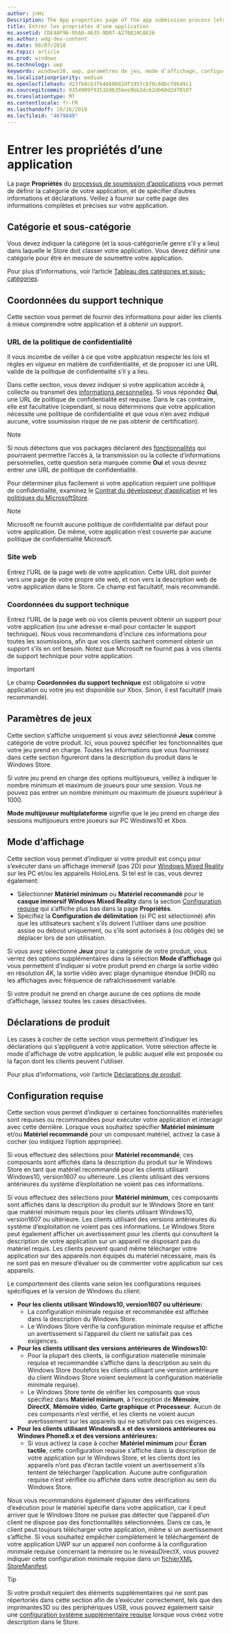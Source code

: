 ```yaml
---
author: jnHs
Description: The App properties page of the app submission process lets you define your app's category and indicate hardware preferences or other declarations.
title: Entrer les propriétés d’une application
ms.assetid: CDE4AF96-95A0-4635-9D07-A27B810CAE26
ms.author: wdg-dev-content
ms.date: 08/07/2018
ms.topic: article
ms.prod: windows
ms.technology: uwp
keywords: windows10, uwp, paramètres de jeu, mode d’affichage, configuration requise, configuration matérielle requise, matériel minimum, matériel recommandé, politique de confidentialité, coordonnées du support technique, site web de l’application, support
ms.localizationpriority: medium
ms.openlocfilehash: d23fb0cb3fb4668682df1957cbf0c88bcf8649c1
ms.sourcegitcommit: 9354909f9351b9635bee9bb2dc62db60d2d70107
ms.translationtype: MT
ms.contentlocale: fr-FR
ms.lasthandoff: 10/16/2018
ms.locfileid: "4679849"
---
```

# <a name="enter-app-properties"></a>Entrer les propriétés d’une application

La page **Propriétés** du [processus de soumission d’applications](app-submissions.md) vous permet de définir la catégorie de votre application, et de spécifier d’autres informations et déclarations. Veillez à fournir sur cette page des informations complètes et précises sur votre application.


## <a name="category-and-subcategory"></a>Catégorie et sous-catégorie

Vous devez indiquer la catégorie (et la sous-catégorie/le genre s'il y a lieu) dans laquelle le Store doit classer votre application. Vous devez définir une catégorie pour être en mesure de soumettre votre application.

Pour plus d’informations, voir l’article [Tableau des catégories et sous-catégories](category-and-subcategory-table.md).


## <a name="support-info"></a>Coordonnées du support technique

Cette section vous permet de fournir des informations pour aider les clients à mieux comprendre votre application et à obtenir un support.

### <a name="privacy-policy-url"></a>URL de la politique de confidentialité

Il vous incombe de veiller à ce que votre application respecte les lois et règles en vigueur en matière de confidentialité, et de proposer ici une URL valide de la politique de confidentialité s’il y a lieu.

Dans cette section, vous devez indiquer si votre application accède à, collecte ou transmet des [informations personnelles](https://docs.microsoft.com/legal/windows/agreements/store-policies#105-personal-information). Si vous répondez **Oui**, une URL de politique de confidentialité est requise. Dans le cas contraire, elle est facultative (cependant, si nous déterminons que votre application nécessite une politique de confidentialité et que vous n’en avez indiqué aucune, votre soumission risque de ne pas obtenir de certification).

> [!NOTE]
> Si nous détectons que vos packages déclarent des [fonctionnalités](../packaging/app-capability-declarations.md) qui pourraient permettre l’accès à, la transmission ou la collecte d’informations personnelles, cette question sera marquée comme **Oui** et vous devrez entrer une URL de politique de confidentialité.

Pour déterminer plus facilement si votre application requiert une politique de confidentialité, examinez le [Contrat du développeur d’application](https://docs.microsoft.com/legal/windows/agreements/app-developer-agreement) et les [politiques du MicrosoftStore](https://docs.microsoft.com/legal/windows/agreements/store-policies#105-personal-information). 

> [!NOTE]
> Microsoft ne fournit aucune politique de confidentialité par défaut pour votre application. De même, votre application n’est couverte par aucune politique de confidentialité Microsoft. 


### <a name="website"></a>Site web

Entrez l’URL de la page web de votre application. Cette URL doit pointer vers une page de votre propre site web, et non vers la description web de votre application dans le Store. Ce champ est facultatif, mais recommandé.

### <a name="support-contact-info"></a>Coordonnées du support technique

Entrez l’URL de la page web où vos clients peuvent obtenir un support pour votre application (ou une adresse e-mail pour contacter le support technique). Nous vous recommandons d’inclure ces informations pour toutes les soumissions, afin que vos clients sachent comment obtenir un support s’ils en ont besoin. Notez que Microsoft ne fournit pas à vos clients de support technique pour votre application.

> [!IMPORTANT]
> Le champ **Coordonnées du support technique** est obligatoire si votre application ou votre jeu est disponible sur Xbox. Sinon, il est facultatif (mais recommandé).


## <a name="game-settings"></a>Paramètres de jeux

Cette section s’affiche uniquement si vous avez sélectionné **Jeux** comme catégorie de votre produit. Ici, vous pouvez spécifier les fonctionnalités que votre jeu prend en charge. Toutes les informations que vous fournissez dans cette section figureront dans la description du produit dans le Windows Store.

Si votre jeu prend en charge des options multijoueurs, veillez à indiquer le nombre minimum et maximum de joueurs pour une session. Vous ne pouvez pas entrer un nombre minimum ou maximum de joueurs supérieur à 1000.

**Mode multijoueur multiplateforme** signifie que le jeu prend en charge des sessions multijoueurs entre joueurs sur PC Windows10 et Xbox.


## <a name="display-mode"></a>Mode d’affichage

Cette section vous permet d’indiquer si votre produit est conçu pour s’exécuter dans un affichage immersif (pas 2D) pour [Windows Mixed Reality](https://developer.microsoft.com/windows/mixed-reality) sur les PC et/ou les appareils HoloLens. Si tel est le cas, vous devrez également:
- Sélectionner **Matériel minimum** ou **Matériel recommandé** pour le **casque immersif Windows Mixed Reality** dans la section [Configuration requise](#system-requirements) qui s’affiche plus bas dans la page **Propriétés**.
- Spécifiez la **Configuration de délimitation** (si PC est sélectionné) afin que les utilisateurs sachent s’ils doivent l'utiliser dans une position assise ou debout uniquement, ou s’ils sont autorisés à (ou obligés de) se déplacer lors de son utilisation. 

Si vous avez sélectionné **Jeux** pour la catégorie de votre produit, vous verrez des options supplémentaires dans la sélection **Mode d’affichage** qui vous permettent d’indiquer si votre produit prend en charge la sortie vidéo en résolution 4K, la sortie vidéo avec plage dynamique étendue (HDR) ou les affichages avec fréquence de rafraîchissement variable.

Si votre produit ne prend en charge aucune de ces options de mode d’affichage, laissez toutes les cases désactivées.


## <a name="product-declarations"></a>Déclarations de produit

Les cases à cocher de cette section vous permettent d’indiquer les déclarations qui s’appliquent à votre application. Votre sélection affecte le mode d'affichage de votre application, le public auquel elle est proposée ou la façon dont les clients peuvent l'utiliser.

Pour plus d’informations, voir l’article [Déclarations de produit](app-declarations.md).

## <a name="system-requirements"></a>Configuration requise

Cette section vous permet d’indiquer si certaines fonctionnalités matérielles sont requises ou recommandées pour exécuter votre application et interagir avec cette dernière. Lorsque vous souhaitez spécifier **Matériel minimum** et/ou **Matériel recommandé** pour un composant matériel, activez la case à cocher (ou indiquez l’option appropriée).

Si vous effectuez des sélections pour **Matériel recommandé**, ces composants sont affichés dans la description du produit sur le Windows Store en tant que matériel recommandé pour les clients utilisant Windows10, version1607 ou ultérieure. Les clients utilisant des versions antérieures du système d’exploitation ne voient pas ces informations.

Si vous effectuez des sélections pour **Matériel minimum**, ces composants sont affichés dans la description du produit sur le Windows Store en tant que matériel minimum requis pour les clients utilisant Windows10, version1607 ou ultérieure. Les clients utilisant des versions antérieures du système d’exploitation ne voient pas ces informations. Le Windows Store peut également afficher un avertissement pour les clients qui consultent la description de votre application sur un appareil ne disposant pas du matériel requis. Les clients peuvent quand même télécharger votre application sur des appareils non équipés du matériel nécessaire, mais ils ne sont pas en mesure d’évaluer ou de commenter votre application sur ces appareils. 

Le comportement des clients varie selon les configurations requises spécifiques et la version de Windows du client:

- **Pour les clients utilisant Windows10, version1607 ou ultérieure:**
     - La configuration minimale requise et recommandée est affichée dans la description du Windows Store.
     - Le Windows Store vérifie la configuration minimale requise et affiche un avertissement si l’appareil du client ne satisfait pas ces exigences.
- **Pour les clients utilisant des versions antérieures de Windows10:**
     - Pour la plupart des clients, la configuration matérielle minimale requise et recommandée s’affiche dans la description au sein du Windows Store (toutefois les clients utilisant une version antérieure du client Windows Store voient seulement la configuration matérielle minimale requise).
     - Le Windows Store tente de vérifier les composants que vous spécifiez dans **Matériel minimum**, à l’exception de **Mémoire**, **DirectX**, **Mémoire vidéo**, **Carte graphique** et **Processeur**. Aucun de ces composants n’est vérifié, et les clients ne voient aucun avertissement sur les appareils qui ne satisfont pas ces exigences. 
- **Pour les clients utilisant Windows8.x et des versions antérieures ou Windows Phone8.x et des versions antérieures:**
     - Si vous activez la case à cocher **Matériel minimum** pour **Écran tactile**, cette configuration requise s’affiche dans la description de votre application sur le Windows Store, et les clients dont les appareils n’ont pas d’écran tactile voient un avertissement s’ils tentent de télécharger l’application. Aucune autre configuration requise n’est vérifiée ou affichée dans votre description au sein du Windows Store.

Nous vous recommandons également d’ajouter des vérifications d’exécution pour le matériel spécifié dans votre application, car il peut arriver que le Windows Store ne puisse pas détecter que l’appareil d’un client ne dispose pas des fonctionnalités sélectionnées. Dans ce cas, le client peut toujours télécharger votre application, même si un avertissement s’affiche. Si vous souhaitez empêcher complètement le téléchargement de votre application UWP sur un appareil non conforme à la configuration minimale requise concernant la mémoire ou le niveauDirectX, vous pouvez indiquer cette configuration minimale requise dans un [fichierXML StoreManifest](https://docs.microsoft.com/uwp/schemas/storemanifest/storemanifestschema2015/schema-root).

> [!TIP]
> Si votre produit requiert des éléments supplémentaires qui ne sont pas répertoriés dans cette section afin de s’exécuter correctement, tels que des imprimantes3D ou des périphériques USB, vous pouvez également saisir une [configuration système supplémentaire requise](create-app-store-listings.md#additional-system-requirements) lorsque vous créez votre description dans le Store.





